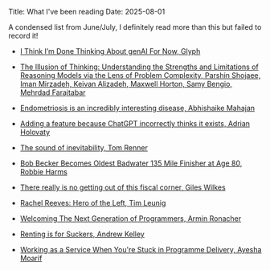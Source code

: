 Title: What I've been reading
Date: 2025-08-01

A condensed list from June/July, I definitely read more than this but failed to record it!

- [I Think I’m Done Thinking About genAI For Now, Glyph](https://blog.glyph.im/2025/06/i-think-im-done-thinking-about-genai-for-now.html)

- [The Illusion of Thinking: Understanding the Strengths and Limitations of Reasoning Models via the Lens of Problem Complexity, Parshin Shojaee, Iman Mirzadeh, Keivan Alizadeh, Maxwell Horton, Samy Bengio, Mehrdad Farajtabar](https://ml-site.cdn-apple.com/papers/the-illusion-of-thinking.pdf) 

- [Endometriosis is an incredibly interesting disease, Abhishaike Mahajan](https://www.owlposting.com/p/endometriosis-is-an-incredibly-interesting)

- [Adding a feature because ChatGPT incorrectly thinks it exists, Adrian Holovaty](https://www.holovaty.com/writing/chatgpt-fake-feature/)

- [The sound of inevitability, Tom Renner](https://tomrenner.com/posts/llm-inevitabilism/)

- [Bob Becker Becomes Oldest Badwater 135 Mile Finisher at Age 80, Robbie Harms](https://www.irunfar.com/bob-becker-becomes-oldest-badwater-135-mile-finisher-at-age-80)

- [There really is no getting out of this fiscal corner, Giles Wilkes](https://freethinkecon.wordpress.com/2025/07/15/there-really-is-no-getting-out-of-this-fiscal-corner/)

- [Rachel Reeves: Hero of the Left, Tim Leunig](https://www.politicshome.com/opinion/article/rachel-reeves-hero-left) 

- [Welcoming The Next Generation of Programmers, Armin Ronacher](https://lucumr.pocoo.org/2025/7/20/the-next-generation/) 

- [Renting is for Suckers, Andrew Kelley](https://andrewkelley.me/post/renting-is-for-suckers.html)

- [Working as a Service When You're Stuck in Programme Delivery, Ayesha Moarif](https://ayeshamoarif.substack.com/p/working-as-a-service-when-youre-stuck) 
